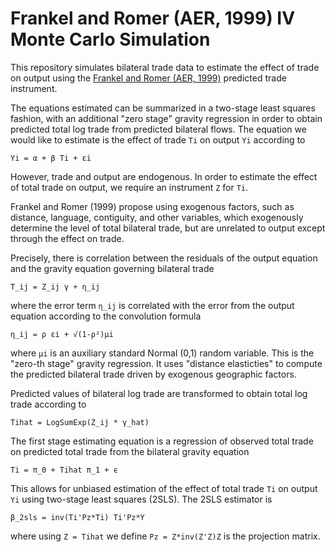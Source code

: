 # Frankel and Romer (AER, 1999) IV Monte Carlo Simulation

This repository simulates bilateral trade data
to estimate the effect of trade on output using the
[Frankel and Romer (AER, 1999)](https://www.aeaweb.org/articles?id=10.1257/aer.89.3.379)
predicted trade instrument.

The equations estimated can be summarized in a two-stage least squares fashion,
with an additional "zero stage" gravity regression in order to obtain predicted
total log trade from predicted bilateral flows.
The equation we would like to estimate is
the effect of trade `Ti` on output `Yi` according to
```
Yi = α + β Ti + εi
```
However, trade and output are endogenous.
In order to estimate the effect of total trade on output,
we require an instrument `Z` for `Ti`.

Frankel and Romer (1999) propose using exogenous factors,
such as distance, language, contiguity, and other variables,
which exogenously determine the level of total bilateral trade,
but are unrelated to output except through the effect on trade.

Precisely, there is correlation between the residuals of the output equation
and the gravity equation governing bilateral trade
```
T_ij = Z_ij γ + η_ij
```
where the error term `η_ij` is correlated with the error from the output equation
according to the convolution formula
```
η_ij = ρ εi + √(1-ρ²)μi
```
where `μi` is an auxiliary standard Normal (0,1) random variable.
This is the "zero-th stage" gravity regression.
It uses "distance elasticties" to compute the predicted bilateral trade
driven by exogenous geographic factors.

Predicted values of bilateral log trade are transformed to obtain total log trade
according to
```
Tihat = LogSumExp(Z_ij * γ_hat)
```
The first stage estimating equation is a regression of observed total trade on
predicted total trade from the bilateral gravity equation
```
Ti = π_0 + Tihat π_1 + ϵ
```
This allows for unbiased estimation of
the effect of total trade `Ti` on output `Yi`
using two-stage least squares (2SLS).
The 2SLS estimator is
```
β_2sls = inv(Ti'Pz*Ti) Ti'Pz*Y
```
where using `Z = Tihat` we define `Pz = Z*inv(Z'Z)Z` is the projection matrix.
